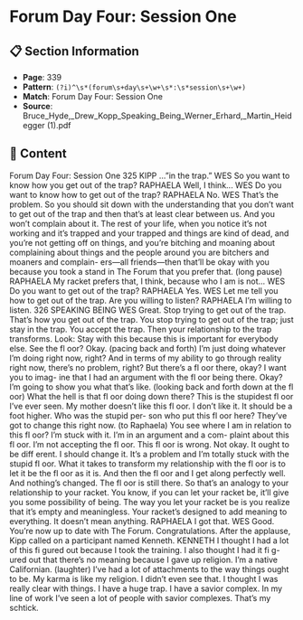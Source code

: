 # Forum Day Four: Session One

## 📋 Section Information

- **Page**: 339
- **Pattern**: `(?i)^\s*(forum\s+day\s+\w+\s*:\s*session\s+\w+)`
- **Match**: Forum Day Four: Session One
- **Source**: Bruce_Hyde,_Drew_Kopp_Speaking_Being_Werner_Erhard,_Martin_Heidegger (1).pdf

## 📄 Content

Forum Day Four: Session One
325
KIPP
...”in the trap.”
WES
So you want to know how you get out of the trap?
RAPHAELA
Well, I think...
WES
Do you want to know how to get out of the trap?
RAPHAELA
No.
WES
That’s the problem. So you should sit down with the understanding that you don’t want to get
out of the trap and then that’s at least clear between us. And you won’t complain about it. The
rest of your life, when you notice it’s not working and it’s trapped and your trapped and things
are kind of dead, and you’re not getting off  on things, and you’re bitching and moaning about
complaining about things and the people around you are bitchers and moaners and complain-
ers—all friends—then that’ll be okay with you because you took a stand in The Forum that
you prefer that.
(long pause)
RAPHAELA
My racket prefers that, I think, because who I am is not...
WES
Do you want to get out of the trap?
RAPHAELA
Yes.
WES
Let me tell you how to get out of the trap. Are you willing to listen?
RAPHAELA
I’m willing to listen.
326
SPEAKING BEING
WES
Great. Stop trying to get out of the trap. That’s how you get out of the trap. You stop trying to
get out of the trap; just stay in the trap. You accept the trap. Then your relationship to the trap
transforms. Look: Stay with this because this is important for everybody else. See the fl oor?
Okay.
(pacing back and forth)
I’m just doing whatever I’m doing right now, right? And in terms of my ability to go through
reality right now, there’s no problem, right? But there’s a fl oor there, okay? I want you to imag-
ine that I had an argument with the fl oor being there. Okay? I’m going to show you what that’s
like.
(looking back and forth down at the fl oor)
What the hell is that fl oor doing down there? This is the stupidest fl oor I’ve ever seen. My
mother doesn’t like this fl oor. I don’t like it. It should be a foot higher. Who was the stupid per-
son who put this fl oor here? They’ve got to change this right now.
(to Raphaela)
You see where I am in relation to this fl oor? I’m stuck with it. I’m in an argument and a com-
plaint about this fl oor. I’m not accepting the fl oor. This fl oor is wrong. Not okay. It ought to be
diff erent. I should change it. It’s a problem and I’m totally stuck with the stupid fl oor. What it
takes to transform my relationship with the fl oor is to let it be the fl oor as it is. And then the
fl oor and I get along perfectly well. And nothing’s changed. The fl oor is still there. So that’s an
analogy to your relationship to your racket. You know, if you can let your racket be, it’ll give
you some possibility of being. The way you let your racket be is you realize that it’s empty and
meaningless. Your racket’s designed to add meaning to everything. It doesn’t mean anything.
RAPHAELA
I got that.
WES
Good. You’re now up to date with The Forum. Congratulations.
After the applause, Kipp called on a participant named Kenneth.
KENNETH
I thought I had a lot of this fi gured out because I took the training. I also thought I had it fi g-
ured out that there’s no meaning because I gave up religion. I’m a native Californian.
(laughter)
I’ve had a lot of attachments to the way things ought to be. My karma is like my religion. I
didn’t even see that. I thought I was really clear with things. I have a huge trap. I have a savior
complex. In my line of work I’ve seen a lot of people with savior complexes. That’s my schtick.